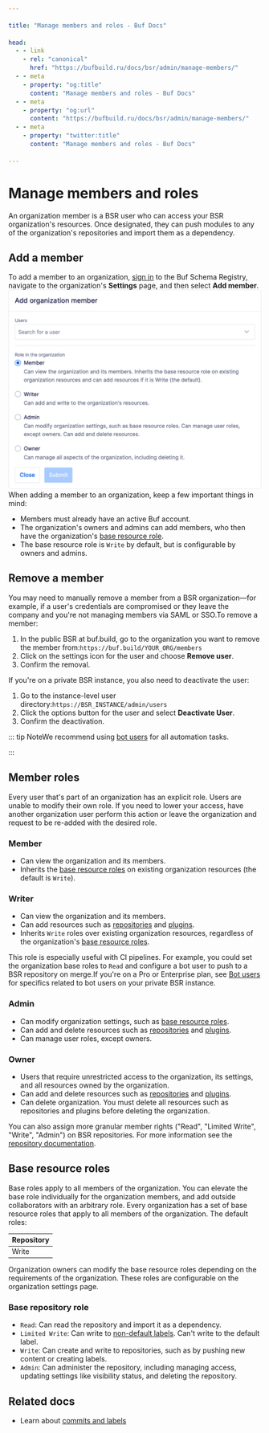 ```yaml
---

title: "Manage members and roles - Buf Docs"

head:
  - - link
    - rel: "canonical"
      href: "https://bufbuild.ru/docs/bsr/admin/manage-members/"
  - - meta
    - property: "og:title"
      content: "Manage members and roles - Buf Docs"
  - - meta
    - property: "og:url"
      content: "https://bufbuild.ru/docs/bsr/admin/manage-members/"
  - - meta
    - property: "twitter:title"
      content: "Manage members and roles - Buf Docs"

---
```


# Manage members and roles

An organization member is a BSR user who can access your BSR organization's resources. Once designated, they can push modules to any of the organization's repositories and import them as a dependency.

## Add a member

To add a member to an organization, [sign in](https://login.buf.build/) to the Buf Schema Registry, navigate to the organization's **Settings** page, and then select **Add member**.![Add member to organization](../../../images/bsr/org-add-member.png)When adding a member to an organization, keep a few important things in mind:

- Members must already have an active Buf account.
- The organization's owners and admins can add members, who then have the organization's [base resource role](#base-resource-roles).
- The base resource role is `Write` by default, but is configurable by owners and admins.

## Remove a member

You may need to manually remove a member from a BSR organization—for example, if a user's credentials are compromised or they leave the company and you're not managing members via SAML or SSO.To remove a member:

1.  In the public BSR at buf.build, go to the organization you want to remove the member from:`https://buf.build/YOUR_ORG/members`
2.  Click on the settings icon for the user and choose **Remove user**.
3.  Confirm the removal.

If you're on a private BSR instance, you also need to deactivate the user:

1.  Go to the instance-level user directory:`https://BSR_INSTANCE/admin/users`
2.  Click the options button for the user and select **Deactivate User**.
3.  Confirm the deactivation.

::: tip NoteWe recommend using [bot users](../instance/bot-users/) for all automation tasks.

:::

## Member roles

Every user that's part of an organization has an explicit role. Users are unable to modify their own role. If you need to lower your access, have another organization user perform this action or leave the organization and request to be re-added with the desired role.

### Member

- Can view the organization and its members.
- Inherits the [base resource roles](#base-resource-roles) on existing organization resources (the default is `Write`).

### Writer

- Can view the organization and its members.
- Can add resources such as [repositories](../../repositories/) and [plugins](../../remote-plugins/custom-plugins/).
- Inherits `Write` roles over existing organization resources, regardless of the organization's [base resource roles](#base-resource-roles).

This role is especially useful with CI pipelines. For example, you could set the organization base roles to `Read` and configure a bot user to push to a BSR repository on merge.If you're on a Pro or Enterprise plan, see [Bot users](../instance/bot-users/) for specifics related to bot users on your private BSR instance.

### Admin

- Can modify organization settings, such as [base resource roles](#base-resource-roles).
- Can add and delete resources such as [repositories](../../repositories/) and [plugins](../../remote-plugins/custom-plugins/).
- Can manage user roles, except owners.

### Owner

- Users that require unrestricted access to the organization, its settings, and all resources owned by the organization.
- Can add and delete resources such as [repositories](../../repositories/) and [plugins](../../remote-plugins/custom-plugins/).
- Can delete organization. You must delete all resources such as repositories and plugins before deleting the organization.

You can also assign more granular member rights ("Read", "Limited Write", "Write", "Admin") on BSR repositories. For more information see the [repository documentation](../../repository/configure/).

## Base resource roles

Base roles apply to all members of the organization. You can elevate the base role individually for the organization members, and add outside collaborators with an arbitrary role. Every organization has a set of base resource roles that apply to all members of the organization. The default roles:

| Repository |
| :--------- |
| Write      |

Organization owners can modify the base resource roles depending on the requirements of the organization. These roles are configurable on the organization settings page.

### Base repository role

- `Read`: Can read the repository and import it as a dependency.
- `Limited Write`: Can write to [non-default labels](../../repositories/#default-label). Can't write to the default label.
- `Write`: Can create and write to repositories, such as by pushing new content or creating labels.
- `Admin`: Can administer the repository, including managing access, updating settings like visibility status, and deleting the repository.

## Related docs

- Learn about [commits and labels](../../commits-labels/)

